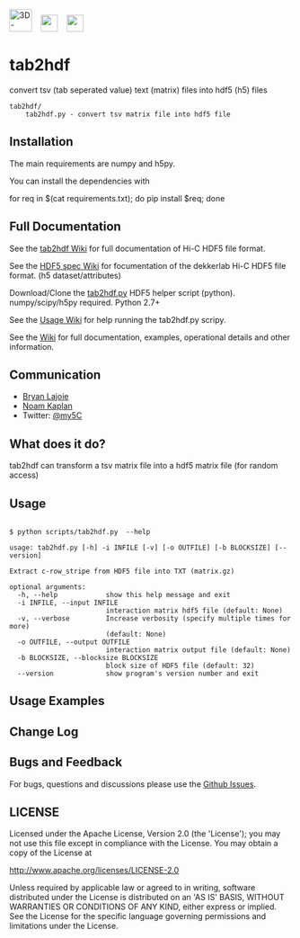 <img height=40 src='http://my5C.umassmed.edu/images/3DG.png' title='3D-Genome' />
&nbsp;&nbsp;
<img height=30 src='http://my5C.umassmed.edu/images/dekkerlabbioinformatics.gif' />
&nbsp;&nbsp;
<img height=30 src='http://my5C.umassmed.edu/images/umasslogo.gif' />

# tab2hdf

convert tsv (tab seperated value) text (matrix) files into hdf5 (h5) files

```
tab2hdf/
	tab2hdf.py - convert tsv matrix file into hdf5 file
```

## Installation

The main requirements are numpy and h5py.

You can install the dependencies with

for req in $(cat requirements.txt); do pip install $req; done

## Full Documentation

See the [tab2hdf Wiki](https://github.com/blajoie/tab2hdf/wiki) for full documentation of Hi-C HDF5 file format.
<br>

See the [HDF5 spec Wiki](https://github.com/blajoie/tab2hdf/wiki/H5-Spec) for focumentation of the dekkerlab Hi-C HDF5 file format. (h5 dataset/attributes)

Download/Clone the [tab2hdf.py](https://github.com/blajoie/tab2hdf) HDF5 helper script (python).
<br>
numpy/scipy/h5py required. Python 2.7+

See the [Usage Wiki](https://github.com/blajoie/tab2hdf#usage</a>) for help running the tab2hdf.py scripy.

See the [Wiki](https://github.com/blajoie/tab2hdf/wiki) for full documentation, examples, operational details and other information.

## Communication

- [Bryan Lajoie](https://github.com/blajoie)
- [Noam Kaplan](https://github.com/NoamKaplan)
- Twitter: [@my5C](https://twitter.com/my5C)

## What does it do?

tab2hdf can transform a tsv matrix file into a hdf5 matrix file (for random access)

## Usage

```

$ python scripts/tab2hdf.py  --help

usage: tab2hdf.py [-h] -i INFILE [-v] [-o OUTFILE] [-b BLOCKSIZE] [--version]

Extract c-row_stripe from HDF5 file into TXT (matrix.gz)

optional arguments:
  -h, --help            show this help message and exit
  -i INFILE, --input INFILE
                        interaction matrix hdf5 file (default: None)
  -v, --verbose         Increase verbosity (specify multiple times for more)
                        (default: None)
  -o OUTFILE, --output OUTFILE
                        interaction matrix output file (default: None)
  -b BLOCKSIZE, --blocksize BLOCKSIZE
                        block size of HDF5 file (default: 32)
  --version             show program's version number and exit

```

## Usage Examples

## Change Log

## Bugs and Feedback

For bugs, questions and discussions please use the [Github Issues](https://github.com/blajoie/tab2hdf/issues).

## LICENSE

Licensed under the Apache License, Version 2.0 (the 'License');
you may not use this file except in compliance with the License.
You may obtain a copy of the License at

<http://www.apache.org/licenses/LICENSE-2.0>

Unless required by applicable law or agreed to in writing, software
distributed under the License is distributed on an 'AS IS' BASIS,
WITHOUT WARRANTIES OR CONDITIONS OF ANY KIND, either express or implied.
See the License for the specific language governing permissions and
limitations under the License.

